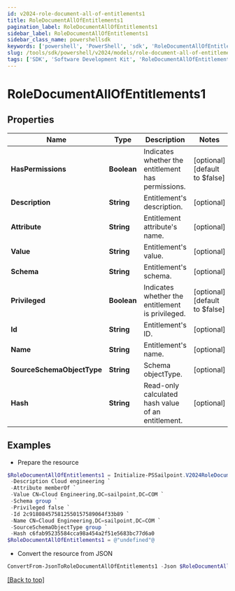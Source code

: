 ```yaml
---
id: v2024-role-document-all-of-entitlements1
title: RoleDocumentAllOfEntitlements1
pagination_label: RoleDocumentAllOfEntitlements1
sidebar_label: RoleDocumentAllOfEntitlements1
sidebar_class_name: powershellsdk
keywords: ['powershell', 'PowerShell', 'sdk', 'RoleDocumentAllOfEntitlements1', 'V2024RoleDocumentAllOfEntitlements1'] 
slug: /tools/sdk/powershell/v2024/models/role-document-all-of-entitlements1
tags: ['SDK', 'Software Development Kit', 'RoleDocumentAllOfEntitlements1', 'V2024RoleDocumentAllOfEntitlements1']
---
```



# RoleDocumentAllOfEntitlements1

## Properties

Name | Type | Description | Notes
------------ | ------------- | ------------- | -------------
**HasPermissions** | **Boolean** | Indicates whether the entitlement has permissions. | [optional] [default to $false]
**Description** | **String** | Entitlement's description. | [optional] 
**Attribute** | **String** | Entitlement attribute's name. | [optional] 
**Value** | **String** | Entitlement's value. | [optional] 
**Schema** | **String** | Entitlement's schema. | [optional] 
**Privileged** | **Boolean** | Indicates whether the entitlement is privileged. | [optional] [default to $false]
**Id** | **String** | Entitlement's ID. | [optional] 
**Name** | **String** | Entitlement's name. | [optional] 
**SourceSchemaObjectType** | **String** | Schema objectType. | [optional] 
**Hash** | **String** | Read-only calculated hash value of an entitlement. | [optional] 

## Examples

- Prepare the resource
```powershell
$RoleDocumentAllOfEntitlements1 = Initialize-PSSailpoint.V2024RoleDocumentAllOfEntitlements1  -HasPermissions false `
 -Description Cloud engineering `
 -Attribute memberOf `
 -Value CN=Cloud Engineering,DC=sailpoint,DC=COM `
 -Schema group `
 -Privileged false `
 -Id 2c918084575812550157589064f33b89 `
 -Name CN=Cloud Engineering,DC=sailpoint,DC=COM `
 -SourceSchemaObjectType group `
 -Hash c6fab95235584cca98a454a2f51e5683bc77d6a0
$RoleDocumentAllOfEntitlements1 = @"undefined"@
```

- Convert the resource from JSON
```powershell
ConvertFrom-JsonToRoleDocumentAllOfEntitlements1 -Json $RoleDocumentAllOfEntitlements1
```


[[Back to top]](#) 

